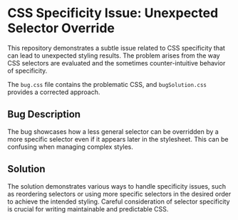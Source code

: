 # CSS Specificity Issue: Unexpected Selector Override

This repository demonstrates a subtle issue related to CSS specificity that can lead to unexpected styling results.  The problem arises from the way CSS selectors are evaluated and the sometimes counter-intuitive behavior of specificity.

The `bug.css` file contains the problematic CSS, and `bugSolution.css` provides a corrected approach.

## Bug Description

The bug showcases how a less general selector can be overridden by a more specific selector even if it appears later in the stylesheet. This can be confusing when managing complex styles.

## Solution

The solution demonstrates various ways to handle specificity issues, such as reordering selectors or using more specific selectors in the desired order to achieve the intended styling.  Careful consideration of selector specificity is crucial for writing maintainable and predictable CSS.